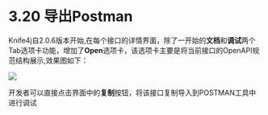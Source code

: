 # 3.20 导出Postman

Knife4j自2.0.6版本开始,在每个接口的详情界面，除了一开始的**文档**和**调试**两个Tab选项卡功能，增加了**Open**选项卡，该选项卡主要是将当前接口的OpenAPI规范结构展示,效果图如下：

![](/knife4j/images/documentation/openapi.png)

开发者可以直接点击界面中的**复制**按钮，将该接口复制导入到POSTMAN工具中进行调试

